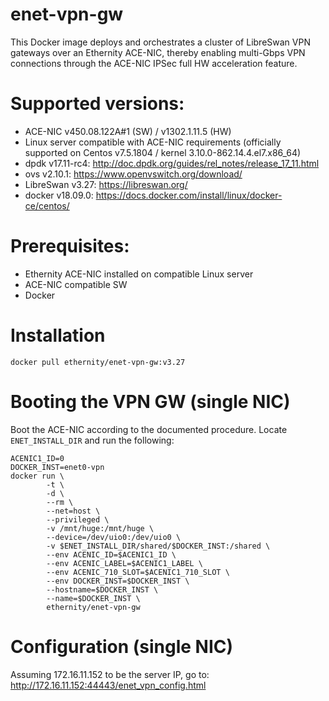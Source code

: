 # enet-vpn-gw

This Docker image deploys and orchestrates a cluster of LibreSwan VPN gateways over an Ethernity ACE-NIC, thereby enabling multi-Gbps VPN connections through the ACE-NIC IPSec full HW acceleration feature.

# Supported versions:
- ACE-NIC v450.08.122A#1 (SW) / v1302.1.11.5 (HW)
- Linux server compatible with ACE-NIC requirements (officially supported on Centos v7.5.1804 / kernel 3.10.0-862.14.4.el7.x86_64)
- dpdk v17.11-rc4: http://doc.dpdk.org/guides/rel_notes/release_17_11.html
- ovs v2.10.1: https://www.openvswitch.org/download/
- LibreSwan v3.27: https://libreswan.org/
- docker v18.09.0: https://docs.docker.com/install/linux/docker-ce/centos/

# Prerequisites:
- Ethernity ACE-NIC installed on compatible Linux server
- ACE-NIC compatible SW
- Docker

# Installation
```
docker pull ethernity/enet-vpn-gw:v3.27
```
# Booting the VPN GW (single NIC)
Boot the ACE-NIC according to the documented procedure. Locate ```ENET_INSTALL_DIR``` and run the following:
```
ACENIC1_ID=0
DOCKER_INST=enet0-vpn
docker run \
        -t \
        -d \
        --rm \
        --net=host \
        --privileged \
        -v /mnt/huge:/mnt/huge \
        --device=/dev/uio0:/dev/uio0 \
        -v $ENET_INSTALL_DIR/shared/$DOCKER_INST:/shared \
        --env ACENIC_ID=$ACENIC1_ID \
        --env ACENIC_LABEL=$ACENIC1_LABEL \
        --env ACENIC_710_SLOT=$ACENIC1_710_SLOT \
        --env DOCKER_INST=$DOCKER_INST \
        --hostname=$DOCKER_INST \
        --name=$DOCKER_INST \
        ethernity/enet-vpn-gw
```
# Configuration (single NIC)
Assuming 172.16.11.152 to be the server IP, go to:
http://172.16.11.152:44443/enet_vpn_config.html
